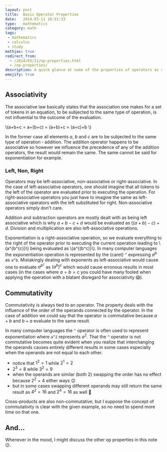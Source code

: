```yaml
---
layout: post
title:  Basic Operator Properties
date:   2014-03-11 16:51:33
type:   mathematics
category: math
tags:
 - mathematics
 - calculus
 - study
mathjax: true
redirect_from:
  - /2014/03/11/op-properties.html
  - /op-properties/
description: A quick glance at some of the properties of operators as commonly encoutered in my ventures through the world of computer science and mathematics.
emojify: true
---
```


## Associativity
The associative law basically states that the association one makes for
a set of tokens in an equation, to be subjected to the same type of operation, 
is not influential to the outcome of the evaluation.

\\(a+b+c = a+(b+c) = (a+b)+c = (a+c)+b \\)

In the former case all elements $a$, $b$ and $c$ are to be subjected to the
same type of operation &dash; addition. The addition operator happens to be
associative so however we influence the precedence of any of the addition
operators, the result would remain the same. The same cannot be said for 
exponentiation for example.

### Left, Non, Right
Operators may be left-associative, non-associative or right-associative. In the
case of left-associative operators, one should imagine that all tokens to the
left of the operator are evaluated prior to executing the operation. 
For right-associative operators you just have to imagine the same as 
left-associative operators with the left substituted for right. 
Non-associative operators simply don't care.

Addition and subtraction operators are mostly dealt with as being left 
associative which is why $a+b-c+d$ would be evaluated as $((a+b)-c)+d$.
Division and multiplication are also left-associative operations.

Exponentiation is a right-associative operation, so we evaluate everything to
the right of the operator prior to executing the current operation leading to 
\\(a^{b^{c}}\\) being evaluated as \\(a^{(b^c)}\\). In many computer languages
the exponentiation operation is represented by the (caret) `^` expressing
$a^b$ as `a^b`. Mistakingly dealing with exponents as left-associative
would cause one to evaluate $a^{b^{c}}$ as $(a^b)^c$ which would cause
erronous results in most cases (in the cases where $a=b=c$ you could have many
fooled when applying the operation with a blatant disregard for associativity 
:scream:).

## Commutativity
Commutativity is always tied to an operator. The property deals with the
influence of the order of the operands connected by the operator. In the
case of addition we could say that the operator is commutative because
$a+b$ and $b+a$ evaluate to the same result. 

In many computer languages the `^` operator is often used to represent
exponentiation where `a^2` represents $a^{2}$. That the `^` operator
is not commutative becomes quite evident when you realize that interchanging
the operands causes entirely different results in some cases especially
when the operands are not equal to each other.

 - notice that $1^{2} = 1$ while $2^{1} = 2$
 - $2^3 = 8$ while $3^{2} = 9$
 - when the operands are similar (both $2$) swapping the order has no effect because $2^{2} = 4$ either ways :wink:
 - but in some cases swapping different operands may still return the same result as $4^2 = 16$ and $2^4 = 16$ as well :speak_no_evil:

Cross-products are also non-commutative, but I suppose the concept of
commutativity is clear with the given example, so no need to spend more
time on that one.

## And&hellip;
Whenever in the mood, I might discuss the other op properties in this note :wink:.
